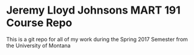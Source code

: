 # Jeremy Lloyd Johnsons  MART 191 Course Repo


This is a git repo for all of my work during the Spring 2017 Semester from the University of Montana
